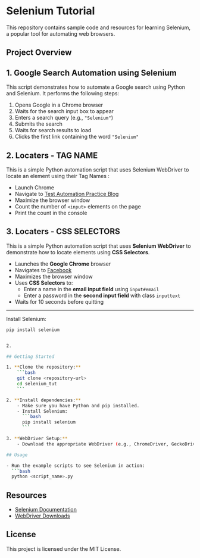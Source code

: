 # Selenium Tutorial

This repository contains sample code and resources for learning Selenium, a popular tool for automating web browsers.

## Project Overview

## 1. Google Search Automation using Selenium

This script demonstrates how to automate a Google search using Python and Selenium. It performs the following steps:

1. Opens Google in a Chrome browser
2. Waits for the search input box to appear
3. Enters a search query (e.g., `"Selenium"`)
4. Submits the search
5. Waits for search results to load
6. Clicks the first link containing the word `"Selenium"`

## 2. Locaters - TAG NAME

This is a simple Python automation script that uses Selenium WebDriver to locate an element using their Tag Names :

- Launch Chrome
- Navigate to [Test Automation Practice Blog](https://testautomationpractice.blogspot.com/)
- Maximize the browser window
- Count the number of `<input>` elements on the page
- Print the count in the console

## 3. Locaters - CSS SELECTORS

This is a simple Python automation script that uses **Selenium WebDriver** to demonstrate how to locate elements using **CSS Selectors**.

- Launches the **Google Chrome** browser
- Navigates to [Facebook](https://www.facebook.com/)
- Maximizes the browser window
- Uses **CSS Selectors** to:
  - Enter a name in the **email input field** using `input#email`
  - Enter a password in the **second input field** with class `inputtext`
- Waits for 10 seconds before quitting


---


Install Selenium:

```bash
pip install selenium


2. 

## Getting Started

1. **Clone the repository:**
    ```bash
    git clone <repository-url>
    cd selenium_tut
    ```

2. **Install dependencies:**
    - Make sure you have Python and pip installed.
    - Install Selenium:
      ```bash
      pip install selenium
      ```

3. **WebDriver Setup:**
    - Download the appropriate WebDriver (e.g., ChromeDriver, GeckoDriver) and add it to your system PATH.

## Usage

- Run the example scripts to see Selenium in action:
  ```bash
  python <script_name>.py
  ```

## Resources

- [Selenium Documentation](https://www.selenium.dev/documentation/)
- [WebDriver Downloads](https://www.selenium.dev/documentation/webdriver/getting_started/install_drivers/)

## License

This project is licensed under the MIT License. 